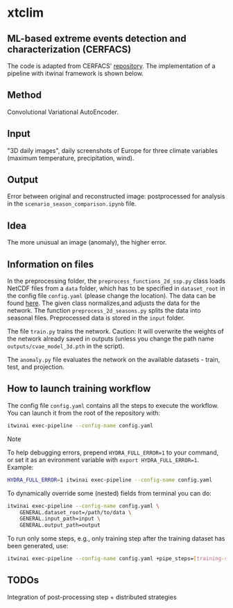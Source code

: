 # xtclim

## ML-based extreme events detection and characterization (CERFACS)

The code is adapted from CERFACS' [repository](https://github.com/cerfacs-globc/xtclim/tree/master).
The implementation of a pipeline with itwinai framework is shown below.

## Method

Convolutional Variational AutoEncoder.

## Input

"3D daily images", daily screenshots of Europe for three climate
variables (maximum temperature, precipitation, wind).

## Output

Error between original and reconstructed image: postprocessed for analysis in
the `scenario_season_comparison.ipynb` file.

## Idea

The more unusual an image (anomaly), the higher error.

## Information on files

In the preprocessing folder, the `preprocess_functions_2d_ssp.py` class loads
NetCDF files from a `data` folder, which has to be specified in `dataset_root`
in the config file `config.yaml` (please change the location).
The data can be found [here](https://b2drop.eudat.eu/s/rtAadDNYDWBkxjJ).
The given class normalizes,and adjusts the data for the network.
The function `preprocess_2d_seasons.py` splits the data into
seasonal files. Preprocessed data is stored in the `input` folder.

The file `train.py` trains the network. Caution: It will overwrite the
weights of the network already saved in outputs (unless you change the
path name `outputs/cvae_model_3d.pth` in the script).

The `anomaly.py` file evaluates the network on the available datasets - train,
test, and projection.

## How to launch training workflow

The config file `config.yaml` contains all the steps to execute the workflow.
You can launch it from the root of the repository with:

```bash
itwinai exec-pipeline --config-name config.yaml
```

> [!NOTE]
> To help debugging errors, prepend `HYDRA_FULL_ERROR=1` to your command, or
> set it as an evironment variable with `export HYDRA_FULL_ERROR=1`.
> Example:
>
> ```bash
> HYDRA_FULL_ERROR=1 itwinai exec-pipeline --config-name config.yaml
> ```

To dynamically override some (nested) fields from terminal you can do:

```bash
itwinai exec-pipeline --config-name config.yaml \
    GENERAL.dataset_root=/path/to/data \
    GENERAL.input_path=input \
    GENERAL.output_path=output
```

To run only some steps, e.g., only training step after the training
dataset has been generated, use:

```bash
itwinai exec-pipeline --config-name config.yaml +pipe_steps=[training-step]
```

## TODOs

Integration of post-processing step + distributed strategies
